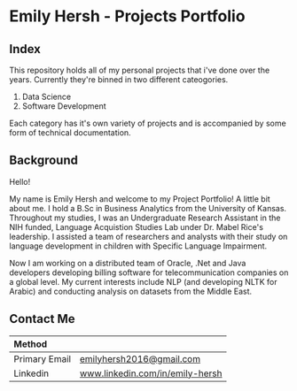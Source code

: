 # Emily Hersh - Projects Portfolio

## Index

This repository holds all of my personal projects that i've done over the years. Currently they're binned in two different cateogories.

1. Data Science
2. Software Development

Each category has it's own variety of projects and is accompanied by some form of technical documentation. 

## Background

Hello!

  My name is Emily Hersh and welcome to my Project Portfolio! A little bit about me. I hold a B.Sc in Business Analytics from the University of Kansas. Throughout my studies, I was an Undergraduate Research Assistant in the NIH funded, Language Acquistion Studies Lab under Dr. Mabel Rice's leadership.  I assisted a team of researchers and analysts with their study on language development in children with Specific Language Impairment. 

  Now I am working on a distributed team of Oracle, .Net and Java developers developing billing software for telecommunication companies on a global level. My current interests include NLP (and developing NLTK for Arabic) and conducting analysis on datasets from the Middle East. 
  
## Contact Me  

| Method        |                         | 
| :------------- |:-------------------   |
| Primary Email | emilyhersh2016@gmail.com|
| Linkedin    | www.linkedin.com/in/emily-hersh | 
